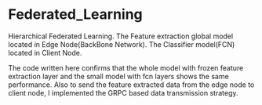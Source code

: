 # Federated_Learning
Hierarchical Federated Learning. 
The Feature extraction global model located in Edge Node(BackBone Network).
The Classifier model(FCN) located in Client Node.

The code written here confirms that the whole model with frozen feature extraction layer and the small model with fcn layers shows the same performance.
Also to send the feature extracted data from the edge node to client node, I implemented the GRPC based data transmission strategy.
